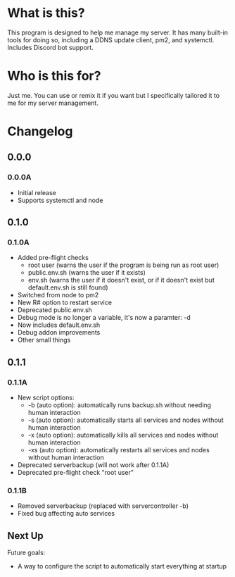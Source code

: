 # What is this?

This program is designed to help me manage my server. It has many built-in tools for doing so, including a DDNS update client, pm2, and systemctl. Includes Discord bot support.

# Who is this for?

Just me. You can use or remix it if you want but I specifically tailored it to me for my server management.

# Changelog

## 0.0.0

### 0.0.0A

- Initial release
- Supports systemctl and node

## 0.1.0

### 0.1.0A

- Added pre-flight checks
    - root user (warns the user if the program is being run as root user)
    - public.env.sh (warns the user if it exists)
    - env.sh (warns the user if it doesn't exist, or if it doesn't exist but default.env.sh is still found)
- Switched from node to pm2
- New R# option to restart service
- Deprecated public.env.sh
- Debug mode is no longer a variable, it's now a paramter: -d
- Now includes default.env.sh
- Debug addon improvements
- Other small things

## 0.1.1

### 0.1.1A

- New script options:
    - -b (auto option): automatically runs backup.sh without needing human interaction
    - -s (auto option): automatically starts all services and nodes without human interaction
    - -x (auto option): automatically kills all services and nodes without human interaction
    - -xs (auto option): automatically restarts all services and nodes without human interaction
- Deprecated serverbackup (will not work after 0.1.1A)
- Deprecated pre-flight check "root user"

### 0.1.1B

- Removed serverbackup (replaced with servercontroller -b)
- Fixed bug affecting auto services

## Next Up

Future goals:

- A way to configure the script to automatically start everything at startup